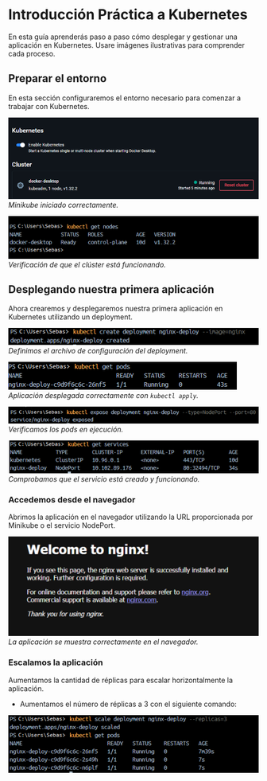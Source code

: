 # Introducción Práctica a Kubernetes

En esta guía aprenderás paso a paso cómo desplegar y gestionar una aplicación en Kubernetes. Usare imágenes ilustrativas para comprender cada proceso.

## Preparar el entorno

En esta sección configuraremos el entorno necesario para comenzar a trabajar con Kubernetes.

![Preparar el entorno - Minikube iniciado](./Imagenes/kube1.png)  
*Minikube iniciado correctamente.*

![Preparar el entorno - Verificación del clúster](./Imagenes/kube2-1.png)  
*Verificación de que el clúster está funcionando.*


## Desplegando nuestra primera aplicación

Ahora crearemos y desplegaremos nuestra primera aplicación en Kubernetes utilizando un deployment.

![Crear el deployment - archivo yaml](./Imagenes/kube3-1.png)  
*Definimos el archivo de configuración del deployment.*

![Crear el deployment - aplicación desplegada](./Imagenes/kube4-1.png)  
*Aplicación desplegada correctamente con `kubectl apply`.*

![Crear el deployment - ver pods](./Imagenes/kube5-1.png)  
*Verificamos los pods en ejecución.*

![Crear el deployment - verificar servicios](./Imagenes/kube6-1.png)  
*Comprobamos que el servicio está creado y funcionando.*


### Accedemos desde el navegador

Abrimos la aplicación en el navegador utilizando la URL proporcionada por Minikube o el servicio NodePort.

![Acceder desde el navegador - vista en navegador](./Imagenes/kube7.png)  
*La aplicación se muestra correctamente en el navegador.*


### Escalamos la aplicación

Aumentamos la cantidad de réplicas para escalar horizontalmente la aplicación.

- Aumentamos el número de réplicas a 3 con el siguiente comando:

![Aumentar el número de replicas](./Imagenes/kube8-1.png)


